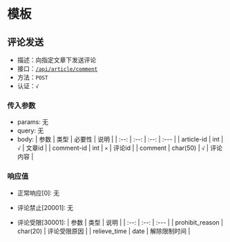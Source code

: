 # 模板

## 评论发送

- 描述：向指定文章下发送评论
- 接口：[`/api/article/comment`](/server/api/article/test.get.ts)
- 方法：`POST`
- 认证：`√`

### 传入参数

- params: 无
- query: 无
- body:
  | 参数 | 类型 | 必要性 | 说明 |
  | :--: | :--: | :--: | :--- |
  | article-id | int | `√` | 文章id |
  | comment-id | int | `×` | 评论id |
  | comment | char(50) | `√` | 评论内容 |

### 响应值

- 正常响应[0]:
  无

- 评论禁止[20001]:
  无

- 评论受限[30001]:
  | 参数 | 类型 | 说明 |
  | :--: | :--: | :--- |
  | prohibit_reason | char(20) | 评论受限原因 |
  | relieve_time | date | 解除限制时间 |

